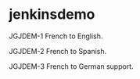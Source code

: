 # jenkinsdemo

JGJDEM-1 French to English.

JGJDEM-2 French to Spanish.

JGJDEM-3 French to German support.
